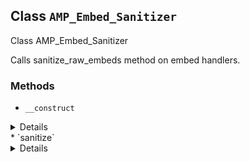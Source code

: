 ## Class `AMP_Embed_Sanitizer`

Class AMP_Embed_Sanitizer

Calls sanitize_raw_embeds method on embed handlers.

### Methods
* `__construct`

<details>

```php
public __construct( $dom, $args = array() )
```

AMP_Embed_Sanitizer constructor.


</details>
* `sanitize`

<details>

```php
public sanitize()
```

Checks if each embed_handler has sanitize_raw_method and calls it.


</details>
